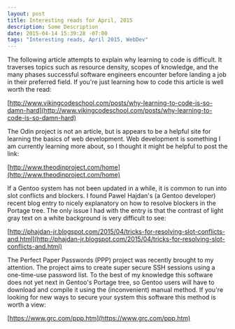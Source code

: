 ```yaml
---
layout: post
title: Interesting reads for April, 2015
description: Some Description
date: 2015-04-14 15:39:28 -07:00
tags: "Interesting reads, April 2015, WebDev"
---
```


The following article attempts to explain why learning to code is difficult. It traverses topics such as resource density, scopes of knowledge, and the many phases successful software engineers encounter before landing a job in their preferred field. If you're just learning how to code this article is well worth the read:

[http://www.vikingcodeschool.com/posts/why-learning-to-code-is-so-damn-hard](http://www.vikingcodeschool.com/posts/why-learning-to-code-is-so-damn-hard)

The Odin project is not an article, but is appears to be a helpful site for learning the basics of web development. Web development is something I am currently learning more about, so I thought it might be helpful to post the link:

[http://www.theodinproject.com/home](http://www.theodinproject.com/home)

If a Gentoo system has not been updated in a while, it is common to run into slot conflicts and blockers. I found Pawel Hajdan's (a Gentoo developer) recent blog entry to nicely explanatory on how to resolve blockers in the Portage tree. The only issue I had with the entry is that the contrast of light gray text on a white background is very difficult to see:

[http://phajdan-jr.blogspot.com/2015/04/tricks-for-resolving-slot-conflicts-and.html](http://phajdan-jr.blogspot.com/2015/04/tricks-for-resolving-slot-conflicts-and.html)

The Perfect Paper Passwords (PPP) project was recently brought to my attention. The project aims to create super secure SSH sessions using a one-time-use password list. To the best of my knowledge this software does not yet next in Gentoo's Portage tree, so Gentoo users will have to download and compile it using the (inconvenient) manual method. If you're looking for new ways to secure your system this software this method is worth a view:

[https://www.grc.com/ppp.htm](https://www.grc.com/ppp.htm)